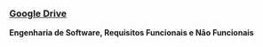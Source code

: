 <br/>
<br/>

### [ Google Drive ](https://drive.google.com/file/d/1ZMgwS-l6eEOoOhv1vEq0Mq8CbkpTLQmf/view?usp=sharing)

**Engenharia de Software, Requisitos Funcionais e Não Funcionais**

<br/>
<br/>
